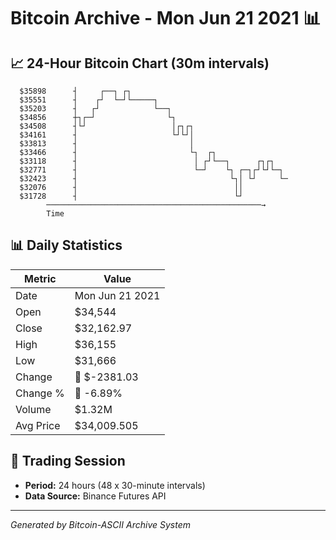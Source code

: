# Bitcoin Archive - Mon Jun 21 2021 📊

## 📈 24-Hour Bitcoin Chart (30m intervals)

```
  $35898      ┤     ┌──┐ ┌┐                                    
  $35551      ┤    ┌┘  └─┘└─────┐                              
  $35203      ┤   ┌┘            └──┐                           
  $34856      ┼┐┌─┘                └┐                          
  $34508      ┤└┘                   │┌┐┌┐                      
  $34161      ┤                     └┘└┘│                      
  $33813      ┤                         │                      
  $33466      ┤                         └┐  ┌┐                 
  $33118      ┤                          │ ┌┘└──┐      ┌┐┌┐    
  $32771      ┤                          └─┘    └┐ ┌─┐┌┘└┘└─┐  
  $32423      ┤                                  └┐│ └┘     └─ 
  $32076      ┤                                   ││           
  $31728      ┤                                   └┘           
        ────────────────────────────────────────────────→
        Time
```

## 📊 Daily Statistics

| Metric | Value |
|--------|-------|
| Date | Mon Jun 21 2021 |
| Open | $34,544 |
| Close | $32,162.97 |
| High | $36,155 |
| Low | $31,666 |
| Change | 🔴 $-2381.03 |
| Change % | 🔴 -6.89% |
| Volume | $1.32M |
| Avg Price | $34,009.505 |

## 📅 Trading Session

- **Period:** 24 hours (48 x 30-minute intervals)
- **Data Source:** Binance Futures API

---
*Generated by Bitcoin-ASCII Archive System*
